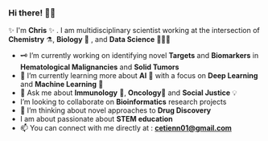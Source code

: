 ### Hi there! 👋🏿
✨ I'm **Chris** ✨ . I am multidisciplinary scientist working at the intersection of **Chemistry** ⚗️, **Biology** 🧫 , and **Data Science** 👨🏿‍💻

- 🗝 I’m currently working on identifying novel **Targets** and **Biomarkers** in **Hematological Malignancies** and **Solid Tumors**
- 🔭 I’m currently learning more about **AI** 🚀 with a focus on **Deep Learning** and **Machine Learning** 🤖
- 💬 Ask me about **Immunology** 🧬, **Oncology**🔬 and **Social Justice** 💡
- I’m looking to collaborate on **Bioinformatics** research projects
- 🤔 I’m thinking about novel approaches to **Drug Discovery**
- I am about passionate about **STEM education**
- 📫  You can connect with me directly at : **cetienn01@gmail.com**

<!--
**cetienn01/cetienn01** is a  _special_  repository because its `README.md` (this file) appears on your GitHub profile.

Here are some ideas to get you started:


- 🤔 I’m looking for help with ...
- ⚡ Fun fact: ...
-->

